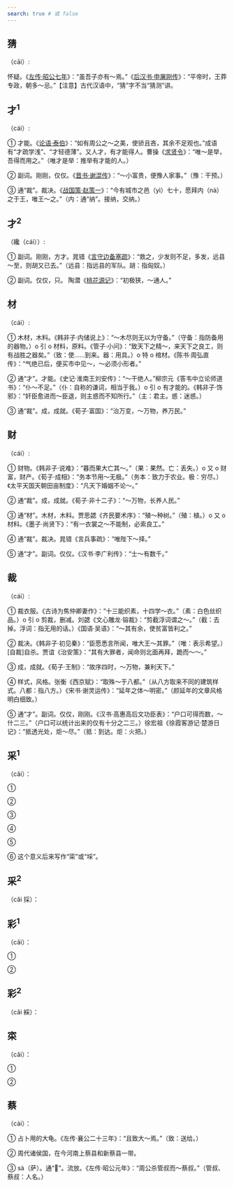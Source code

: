 ```yaml
---
search: true # 或 false
---
```


## 猜

（cāi）:

怀疑。《[左传·昭公七年](https://baike.baidu.com/item/%E5%B7%A6%E4%BC%A0/371757?fr=ge_ala)》：“虽吾子亦有～焉。”《[后汉书·申屠刚传](https://baike.baidu.com/item/%E5%90%8E%E6%B1%89%E4%B9%A6/1949780?fr=ge_ala)》：“平帝时，王莽专政，朝多～忌。”【注意】古代汉语中，“猜”字不当“猜测”讲。

## 才<sup>1</sup>

（cái）:

➀ 才能。《[论语·泰伯](https://baike.baidu.com/item/%E8%AE%BA%E8%AF%AD/372830)》：“如有周公之～之美，使骄且吝，其余不足观也。”成语有“才疏学浅”、“才轻德薄”。又人才，有才能得人。曹操《[求贤令](https://baike.baidu.com/item/%E6%B1%82%E8%B4%A4%E4%BB%A4/14893532?fr=ge_ala)》：“唯～是举，吾得而用之。”（唯才是举：推举有才能的人。）

➁ 副词。刚刚，仅仅。《[晋书·谢混传](https://baike.baidu.com/item/%E6%99%8B%E4%B9%A6/781568?fr=ge_ala)》：“～小富贵，便豫人家事。”（豫：干预。）

➂ 通“裁”。裁决。《[战国策·赵策一](https://baike.baidu.com/item/%E6%88%98%E5%9B%BD%E7%AD%96/2690)》：“今有城市之邑（yì）七十，愿拜内（nà）之于王，唯王～之。”（内：通“纳”。接纳，交纳。）

## 才<sup>2</sup>

（纔（cái））:

➀ 副词。刚刚，方才。晁错《[言守边备塞疏](https://baike.baidu.com/item/%E8%AE%BA%E5%AE%88%E8%BE%B9%E7%96%8F/6371381?fr=ge_ala#2)》：“救之，少发则不足，多发，远县～至，则胡又已去。”（远县：指远县的军队。胡：指匈奴。）

➁ 副词。仅仅，只。 陶潜《[桃花源记](https://baike.baidu.com/item/%E6%A1%83%E8%8A%B1%E6%BA%90%E8%AE%B0/105?fr=ge_ala)》：“初极狭，～通人。”

## 材

（cái）:

➀ 木材，木料。《韩非子·内储说上》：“～木尽则无以为守备。”（守备：指防备用的器物。）o 引 o 材料，原料。《管子·小问》：“致天下之精～，来天下之良工，则有战胜之器矣。”（致：使……到来。器：用具。）o 特 o 棺材。《陈书·周弘直传》：“气绝已后，便买市中见～，～必须小形者。”

➁ 通“才”。才能。《史记·淮南王刘安传》：“～干绝人。”柳宗元《答韦中立论师道书》：“仆～不足。”（仆：自称的谦词，相当于我。）o 引 o 有才能的。《韩非子·饰邪》：“奸臣愈进而～臣退，则主惑而不知所行。”（主：君主。惑：迷惑。）

➂ 通“裁”。成，成就。《荀子·富国》：“治万变，～万物，养万民。”

## 财

（cái）:

➀ 财物。《韩非子·说难》：“暮而果大亡其～。”（果：果然。亡：丢失。）o 又 o 财富，财产。《荀子·成相》：“务本节用～无极。”（务本：致力于农业。极：穷尽。）《太平天国天朝田亩制度》：“凡天下婚姻不论～。”

➁ 通“裁”。成，成就。《荀子·非十二子》：“～万物，长养人民。”

➂ 通“材”。木材，木料。贾思勰《齐民要术序》：“殖～种树。”（殖：植。）o 又 o 材料。《墨子·尚贤下》：“有一衣裳之～不能制，必索良工。”

➃ 通“裁”。裁决。晁错《言兵事疏》：“唯陛下～择。”

➄ 通“才”。副词。仅仅。《汉书·李广利传》：“士～有数千。”

## 裁

（cái）:

➀ 裁衣服。《古诗为焦仲卿妻作》：“十三能织素，十四学～衣。”（素：白色丝织品。）o 引 o 剪裁，删减。刘勰《文心雕龙·镕裁》：“剪截浮词谓之～。”（截：去掉。浮词：指无用的话。）《国语·吴语》：“～其有余，使贫富皆利之。”

➁ 裁决。《韩非子·初见秦》：“臣愿悉言所闻，唯大王～其罪。”（唯：表示希望。）[自裁]自杀。贾谊《治安策》：“其有大罪者，闻命则北面再拜，跪而～～。”

➂ 成，成就。《荀子·王制》：“故序四时，～万物，兼利天下。”

➃ 样式，风格。张衡《西京赋》：“取殊～于八都。”（从八方取来不同的建筑样式。八都：指八方。）《宋书·谢灵运传》：“延年之体～明密。”（颜延年的文章风格明白细致。）

➄ 通“才”。副词。仅仅，刚刚。《汉书·高惠高后文功臣表》：“户口可得而数，～什二三。”（户口可以统计出来的仅有十分之二三。）徐宏祖《徐霞客游记·楚游日记》：“抵透光处，炬～尽。”（抵：到达。炬：火把。）

## 采<sup>1</sup>

（cǎi）：

➀

➁

➂

➃

➄

➅ 这个意义后来写作“寀”或“埰”。

## 采<sup>2</sup>

（cǎi 採）：

## 彩<sup>1</sup>

（cǎi）：

➀

➁

## 彩<sup>2</sup>

（cǎi 綵）：

## 寀

（cǎi）：

➀

➁

## 蔡

（cài）：

➀ 占卜用的大龟。《左传·襄公二十三年》：“且致大～焉。”（致：送给。）

➁ 周代诸侯国，在今河南上蔡县和新蔡县一带。

➂ sà（萨）。通“𥻦”。流放。《左传·昭公元年》：“周公杀管叔而～蔡叔。”（管叔、蔡叔：人名。）
